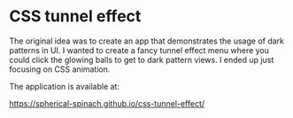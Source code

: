 # CSS tunnel effect

The original idea was to create an app that demonstrates the usage of dark patterns in UI. I wanted to create a fancy tunnel effect menu where you could click the glowing balls to get to dark pattern views. I ended up just focusing on CSS animation.

The application is available at:

https://spherical-spinach.github.io/css-tunnel-effect/
